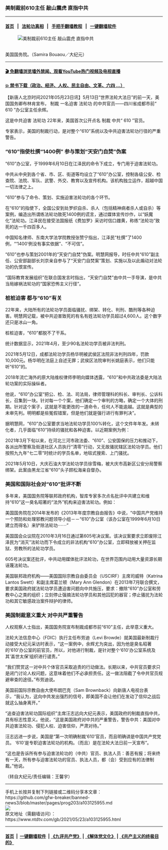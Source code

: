 ### 美制裁前610主任 敲山震虎 直指中共
------------------------

#### [首页](https://github.com/gfw-breaker/banned-news3/blob/master/README.md) &nbsp;&nbsp;|&nbsp;&nbsp; [法轮功真相](https://github.com/begood0513/basic/blob/master/README.md)  &nbsp;&nbsp;|&nbsp;&nbsp; [手把手翻墙教程](https://github.com/gfw-breaker/guides/wiki)  &nbsp;&nbsp;|&nbsp;&nbsp; [一键翻墙软件](https://github.com/gfw-breaker/nogfw/blob/master/README.md)  



<div><div class="featured_image">
 <figure>
  <img alt="美制裁前610主任 敲山震虎 直指中共" src="https://i.ntdtv.com/assets/uploads/2021/05/A1-23-1.jpg"/>
 </figure><br/>
 <span class="caption">
  美国国务院。（Samira Bouaou／大纪元）
 </span>
</div>
</div><hr/>

#### [ 🎬  免翻墙浏览墙外禁闻、观看YouTube热门视频及电视直播](https://github.com/gfw-breaker/HelloWorld)

#### [ 💥  禁书下载（政治、经济、人权、民主自由、文革、六四 ...）](https://github.com/gfw-breaker/books/blob/master/README.md)

<div><div class="post_content" itemprop="articleBody">
 <p>
  【新唐人北京时间2021年05月23日讯】5月13日“世界法轮大法日”的前一天，美国国务卿布林肯宣布，
  <ok href="https://www.ntdtv.com/gb/制裁.htm">
   制裁
  </ok>
  一名迫害
  <ok href="https://www.ntdtv.com/gb/法轮功.htm">
   法轮功
  </ok>
  的中共官员——四川省成都市前“
  <ok href="https://www.ntdtv.com/gb/610.htm">
   610
  </ok>
  ”办公室主任余辉。
 </p>
 <p>
  这是中共迫害
  <ok href="https://www.ntdtv.com/gb/法轮功.htm">
   法轮功
  </ok>
  22年来，美国首次公开点名
  <ok href="https://www.ntdtv.com/gb/制裁.htm">
   制裁
  </ok>
  中共“
  <ok href="https://www.ntdtv.com/gb/610.htm">
   610
  </ok>
  ”官员。
 </p>
 <p>
  专家表示，美国的制裁行动，是对整个“610”系统以及中共迫害法轮功行径的严重警告。
 </p>
 <h3>
  “610”指使杜撰“1400例” 参与策划“天安门自焚”伪案
 </h3>
 <p>
  “610”办公室，于1999年6月10日在江泽民的命令下成立，专门用于迫害法轮功。
 </p>
 <p>
  中共从中央到各个省、市、区、街道等均设立了“610”办公室，控制各级公安、检查院、法院、军队、武警、外交、教育以及宣传机构。该机构独立运作，超越中国一切法律之上。
 </p>
 <p>
  “610”参与了命令、策划、实施迫害法轮功的各个环节。
 </p>
 <p>
  <center>
  </center>
  在“610”的指使下，全国公安到处罗织自杀、杀人（包括精神病者杀人或自杀）等案例，编造出所谓练法轮功致死1400例的谎言，通过媒体宣传炒作，以“妖魔化”法轮功。江泽民在接受法国报纸《费加罗》采访时信口雌黄，称练“法轮功”致死的达一千四百多人。
 </p>
 <p>
  中国知名律师、东南大学法学院教授张赞宁指出，江泽民“杜撰”了1400例，“‘1400’例没有事实依据”、“不可信”。
 </p>
 <p>
  “610”也参与策划2001年的“天安门自焚”伪案。明慧网报导，时任中共“610”副主任、公安部副部长刘京亲自参与了“天安门自焚案”策划、实施以及以此煽动对法轮功的仇恨宣传。
 </p>
 <p>
  “国际教育发展组织”在联合国发言时指出，“天安门自焚”由中共一手导演，是中共当局嫁祸法轮功的“国家恐怖主义行径”。
 </p>
 <h3>
  桩桩迫害 都与“610”有关
 </h3>
 <p>
  22年来，大陆所有的法轮功学员面临骚扰、绑架、转化、判刑、酷刑等各种迫害。明慧网记载，被中共迫害致死的有名有姓法轮功学员超过4,600人。这个数字还只是冰山一角。
 </p>
 <p>
  桩桩迫害，“610”都脱不了干系。
 </p>
 <p>
  统计数据显示，2021年4月，至少90名法轮功学员被非法判刑。
 </p>
 <p>
  2021年5月12日，成都法轮功学员杨华明被武侯区法院非法判刑四年，罚款10,000元。杨华明在法庭上自述无罪；武侯区法院审判长姚庭表示，他们只能听“610”的。
 </p>
 <p>
  2018年流亡海外的原大陆维权律师李明向媒体透露，“610”和中共政法委是大陆法轮功案的实际操纵者。
 </p>
 <p>
  他说，“610”办公室“把公、检、法、司法局，律师管理科的科长、审判长、公诉科长，召集到一块。针对每一个个案，他们确定一个审判的方略，确定一个大体的刑期。针对这个案子，这就是不能更改的一道命令，任何人不能逾越。这就是典型的未审先判。明明都是些冤假错案，但是他们就是强行进行有罪判决”。
 </p>
 <p>
  据明慧网，“610”办公室要求当地法轮功学员100%转化，这个文件年年发。未转化者，几乎面临“610”持续的骚扰和各种迫害。以近期案例为例：
 </p>
 <p>
  2021年3月下旬以来，在河北三河市政法委、“610”、公安国保的压力和推动下，各派出所警察及街道社区人员执行“清零”行动，又无故骚扰辖区法轮功学员。他们按照九九年“七二零”时统计的学员名单，地毯式搜索、上门骚扰。
 </p>
 <p>
  2021年5月10日，大庆石油大学法轮功学员徐雪梅，被大庆市高新区公安分局警察绑架。此案由黑龙江省“610”头子顾松海亲自督办。
 </p>
 <div class="dable_placeholder">
  <h3 data-widget_id="37Jv1b7N" id="dablewidget_37Jv1b7N">
   美国和国际社会对“610”批评不断
  </h3>
 </div>
 <p>
  多年来，美国国务院等联邦政府机构，智库专家多次点名批评中共建立和维持“610”这一臭名昭著的“法外”机构来迫害法轮功。例如：
 </p>
 <p>
  美国国务院在2014年发布的《2013年年度宗教自由报告》中说，“中国共产党维持一个预防和处理邪教问题领导小组－－“610”办公室（该办公室在1999年6月10日建立而得名）来铲除法轮功⋯⋯”
 </p>
 <p>
  美国国会众议院在2010年3月16日通过第605号决议案。该决议案要求立即废除江泽民为“消灭”法轮功而下令成立的非法机构“610”办公室，立即释放被关押在监狱、劳教所的法轮功学员。
 </p>
 <p>
  605号决议案还批评，中共动用媒体批评法轮功，在世界范围内动用大量资源长期诬蔑法轮功。
 </p>
 <p>
  美国联邦政府机构——美国国际宗教自由委员会（USCIRF）主席司威特（Katrina Lantos Swett）和副主席葛兰顿（Mary Ann Glendon）在2013年7月联合撰文，要求美国政府就法轮功学员遭迫害问题向中共施压，要求：撤除“610”办公室和劳教中心之类的组织；立刻停止强摘法轮功学员和其他囚犯的器官；停止骚扰为法轮功和其它敏感政治案件辩护的律师。
 </p>
 <h3>
  美国制裁意义重大 对中共严重警告
 </h3>
 <p>
  人权观察人士指出，美国国务院宣布制裁成都市前“610”主任，此举意义重大。
 </p>
 <p>
  法轮大法信息中心（FDIC）执行主任布劳迪（Levi Browde）就美国最新制裁行动接受大纪元采访时表示，“这一案例中，余辉尤为突出，因为他是臭名昭著的‘610’办公室的前官员，所以，对他进行制裁，是针对整个‘610’办公室系统及其‘盖世太保’组织进行谴责。”
 </p>
 <p>
  “我们赞赏这一对中共个体官员采取追责的行动做法。长期以来，中共官员要求只是闭门讨论人权问题，这意味着他们不必承担责任。这一做法阻截了令中共官员规避审查的途径。”布劳迪说。
 </p>
 <p>
  美国前国际宗教自由大使布朗巴克（Sam Brownback）向新唐人电视台表示，“我认为，这向中共发出强烈的信号，即美国不会让他们在发动了信仰之战后就这么抽身离开。”
 </p>
 <p>
  “追查迫害法轮功国际组织”主席汪志远向大纪元表示，美国政府的制裁直指中共，具有标志性意义。他说，“这是美国政府对中共的严重警告，警告中共：美国对中共迫害法轮功、侵犯人权、迫害信仰，严肃对待。”
 </p>
 <p>
  汪志远进一步说，美国是“第一次明确制裁‘610’官员，而且明确讲是中国共产党党员。 ‘610’是专职迫害法轮功的机构。（而且）是在法轮大法日前一天宣布”。
 </p>
 <p>
  “这也是告诉所有参与迫害法轮功的（中共）官员、执法人员：善恶有报；将来终有一天，所有参与迫害法轮功的官员、执法人员，都（会）受到应有的法律制裁。”他说。
 </p>
 <p>
  （转自大纪元/责任编辑：王馨宇）
 </p>
 <p>
 </p>
 <p>
 </p>
 <div class="single_ad">
 </div>
</div>
</div>
<hr/>
手机上长按并复制下列链接或二维码分享本文章：<br/>
https://github.com/gfw-breaker/banned-news3/blob/master/pages/prog203/a103125955.md <br/>
<a href='https://github.com/gfw-breaker/banned-news3/blob/master/pages/prog203/a103125955.md'><img src='https://github.com/gfw-breaker/banned-news3/blob/master/pages/prog203/a103125955.md.png'/></a> <br/>
原文地址（需翻墙访问）：https://www.ntdtv.com/gb/2021/05/23/a103125955.html


------------------------
#### [首页](https://github.com/gfw-breaker/banned-news3/blob/master/README.md) &nbsp;|&nbsp; [一键翻墙软件](https://github.com/gfw-breaker/nogfw/blob/master/README.md) &nbsp;| [《九评共产党》](https://github.com/gfw-breaker/9ping.md/blob/master/README.md#九评之一评共产党是什么) | [《解体党文化》](https://github.com/gfw-breaker/jtdwh.md/blob/master/README.md) | [《共产主义的终极目的》](https://github.com/gfw-breaker/gczydzjmd.md/blob/master/README.md)


<img src='http://gfw-breaker.win/banned-news3/pages/prog203/a103125955.md' width='0px' height='0px'/>